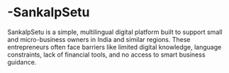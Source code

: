 # -SankalpSetu
SankalpSetu is a simple, multilingual digital platform built to support small and micro-business owners in India and similar regions. These entrepreneurs often face barriers like limited digital knowledge, language constraints, lack of financial tools, and no access to smart business guidance.  
